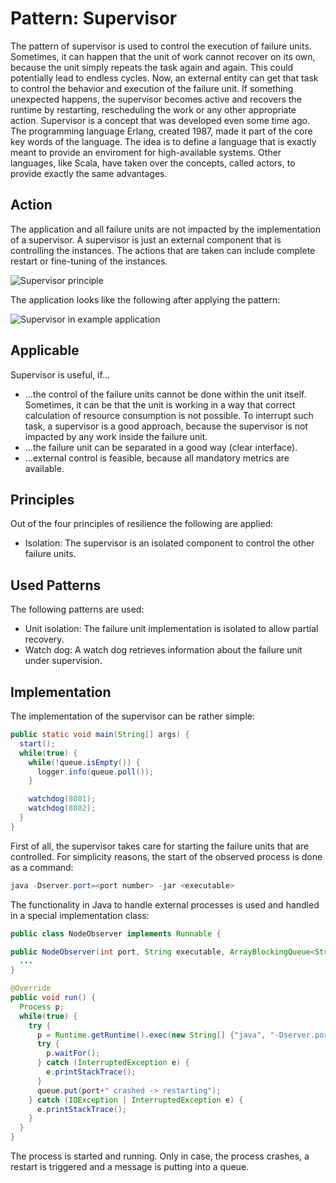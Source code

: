 # Pattern: Supervisor

The pattern of supervisor is used to control the execution of failure units. Sometimes, it can happen that the unit of work cannot recover on its own, because the unit simply repeats the task again and again. This could potentially lead to endless cycles. Now, an external entity can get that task to control the behavior and execution of the failure unit. If something unexpected happens, the supervisor becomes active and recovers the runtime by restarting, rescheduling the work or any other appropriate action.
Supervisor is a concept that was developed even some time ago. The programming language Erlang, created 1987, made it part of the core key words of the language. The idea is to define a language that is exactly meant to provide an enviroment for high-available systems. Other languages, like Scala, have taken over the concepts, called actors, to provide exactly the same advantages.

## Action

The application and all failure units are not impacted by the implementation of a supervisor. A supervisor is just an external component that is controlling the instances. The actions that are taken can include complete restart or fine-tuning of the instances.

![Supervisor principle](https://github.wdf.sap.corp/cloud-native-dev/resilience/blob/master/Images/Supervisor.png)

The application looks like the following after applying the pattern:

![Supervisor in example application](https://github.wdf.sap.corp/cloud-native-dev/resilience/blob/master/Images/SupervisorRefApp.png)

## Applicable

Supervisor is useful, if...

- ...the control of the failure units cannot be done within the unit itself. Sometimes, it can be that the unit is working in a way that correct calculation of resource consumption is not possible. To interrupt such task, a supervisor is a good approach, because the supervisor is not impacted by any work inside the failure unit.
- ...the failure unit can be separated in a good way (clear interface).
- ...external control is feasible, because all mandatory metrics are available.

## Principles

Out of the four principles of resilience the following are applied:

- Isolation: The supervisor is an isolated component to control the other failure units.

## Used Patterns

The following patterns are used:

- Unit isolation: The failure unit implementation is isolated to allow partial recovery.
- Watch dog: A watch dog retrieves information about the failure unit under supervision.

## Implementation

The implementation of the supervisor can be rather simple:

```Java
public static void main(String[] args) {
  start();
  while(true) {
    while(!queue.isEmpty()) {
      logger.info(queue.poll());
    }

    watchdog(8081);
    watchdog(8082);
  }
}
```

First of all, the supervisor takes care for starting the failure units that are controlled. For simplicity reasons, the start of the observed process is done as a command:

```Java
java -Dserver.port=<port number> -jar <executable>
```

The functionality in Java to handle external processes is used and handled in a special implementation class:

```Java
public class NodeObserver implements Runnable {

public NodeObserver(int port, String executable, ArrayBlockingQueue<String> queue) {
  ...
}

@Override
public void run() {
  Process p;
  while(true) {
    try {
      p = Runtime.getRuntime().exec(new String[] {"java", "-Dserver.port="+port, "-jar", executable});
      try {
        p.waitFor();
      } catch (InterruptedException e) {
        e.printStackTrace();
      }
      queue.put(port+" crashed -> restarting");
    } catch (IOException | InterruptedException e) {
      e.printStackTrace();
    }
  }
}
```

The process is started and running. Only in case, the process crashes, a restart is triggered and a message is putting into a queue.
